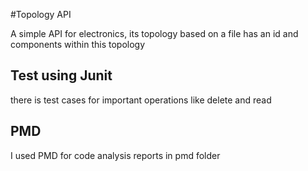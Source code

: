 
#Topology API

A simple API for electronics, its topology based on a file has an id and components within this topology

## Test using Junit
there is test cases for important operations like delete and read

## PMD 
I used PMD for code analysis reports in pmd folder


